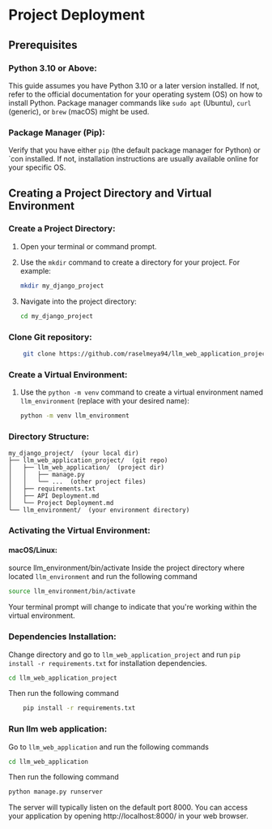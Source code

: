 # Project Deployment

## Prerequisites

### Python 3.10 or Above:
This guide assumes you have Python 3.10 or a later version installed. If not, refer to the official documentation for your operating system (OS) on how to install Python. Package manager commands like `sudo apt` (Ubuntu), `curl` (generic), or `brew` (macOS) might be used.

### Package Manager (Pip):
Verify that you have either `pip` (the default package manager for Python) or `con installed. If not, installation instructions are usually available online for your specific OS.



## Creating a Project Directory and Virtual Environment


### Create a Project Directory:

1. Open your terminal or command prompt.
2. Use the `mkdir` command to create a directory for your project. For example:

    ```bash
   mkdir my_django_project
    ```
3. Navigate into the project directory:
    ```bash
   cd my_django_project
    ```

### Clone Git repository:

```bash
    git clone https://github.com/raselmeya94/llm_web_application_project.git
```



### Create a Virtual Environment:

1. Use the `python -m venv` command to create a virtual environment named `llm_environment` (replace with your desired name):

    ```bash
   python -m venv llm_environment
    ```
### Directory Structure:
```
my_django_project/  (your local dir)
├── llm_web_application_project/  (git repo)
│   ├── llm_web_application/  (project dir)
│   │   ├── manage.py
│   │   └── ...  (other project files)
│   ├── requirements.txt
│   ├── API Deployment.md
│   └── Project Deployment.md
└── llm_environment/  (your environment directory)
```
### Activating the Virtual Environment:

#### macOS/Linux:
source llm_environment/bin/activate
Inside the project directory where located `llm_environment` and run the following command
    
```bash
source llm_environment/bin/activate
```   


Your terminal prompt will change to indicate that you're working within the virtual environment.


### Dependencies Installation:
Change directory and go to `llm_web_application_project` and run `pip install -r requirements.txt` for installation dependencies.
```bash
cd llm_web_application_project
```
Then run the following command
```bash
    pip install -r requirements.txt
```

### Run llm web application:
Go to `llm_web_application` and run the following commands
```bash
cd llm_web_application
```
Then run the following command
```bash
python manage.py runserver
```

The server will typically listen on the default port 8000. You can access your application by opening http://localhost:8000/ in your web browser.


